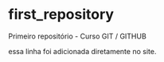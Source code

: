 # first_repository
 Primeiro repositório - Curso GIT / GITHUB

essa linha foi adicionada diretamente no site.
